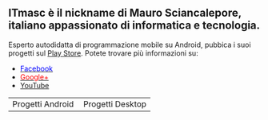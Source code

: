 <table>
  <tr width='100%'>
    <td width='50%'>Progetti Android</td>
    <td>Progetti Desktop</a>
  </tr>
<h2>ITmasc è il nickname di Mauro Sciancalepore, italiano appassionato di informatica e tecnologia.</h2>
Esperto autodidatta di programmazione mobile su Android, pubbica i suoi progetti sul <a href='https://play.google.com/store/apps/dev?id=8923012172692890020' target="_blank" >Play Store</a>.
Potete trovare più informazioni su:
<ul>
  <li><a href='https://facebook.com/itmasc' target="_blank"><font color='blue'>Facebook</font></a></li>
  <li><a href='https://plus.google.com/+ITmasc' target="_blank"><font color='red'>Google+</font></a></li>
  <li><a href='https://www.youtube.com/channel/UC0LfDHpSWoS6QPWj0mEcgQA' target="_blank">YouTube</a></li>
</ul>


